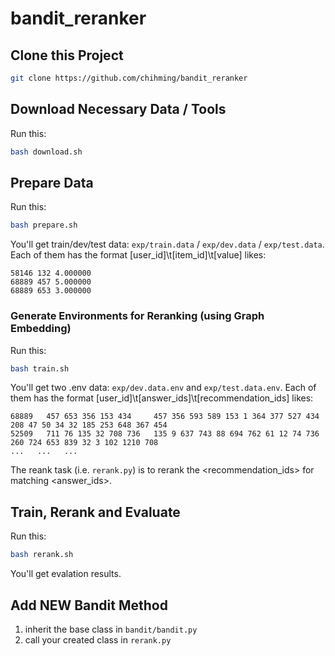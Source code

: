 # bandit_reranker


## Clone this Project
```sh
git clone https://github.com/chihming/bandit_reranker
```

## Download Necessary Data / Tools
Run this:
```sh
bash download.sh
```

## Prepare Data
Run this:
```sh
bash prepare.sh
```
You'll get train/dev/test data: `exp/train.data` / `exp/dev.data` / `exp/test.data`.
Each of them has the format [user_id]\t[item_id]\t[value] likes:
```
58146 132 4.000000
68889 457 5.000000
68889 653 3.000000
```

### Generate Environments for Reranking (using Graph Embedding)
Run this:
```sh
bash train.sh
```
You'll get two .env data: `exp/dev.data.env` and `exp/test.data.env`.
Each of them has the format [user_id]\t[answer_ids]\t[recommendation_ids] likes:
```
68889   457 653 356 153 434     457 356 593 589 153 1 364 377 527 434 208 47 50 34 32 185 253 648 367 454
52509   711 76 135 32 708 736   135 9 637 743 88 694 762 61 12 74 736 260 724 653 839 32 3 102 1210 708
...   ...   ...
```
The reank task (i.e. `rerank.py`) is to rerank the <recommendation_ids> for matching <answer_ids>.

## Train, Rerank and Evaluate
Run this:
```sh
bash rerank.sh
```
You'll get evalation results.

## Add NEW Bandit Method
1. inherit the base class in `bandit/bandit.py` 
2. call your created class in `rerank.py`

